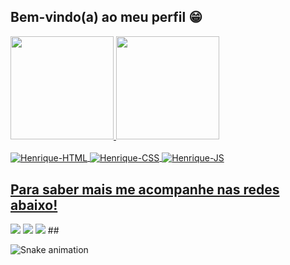 ## Bem-vindo(a) ao meu perfil 😁

<div>
   <a href="https://github.com/byhenriquesilva">
   <img height="165em" src="https://github-readme-stats.vercel.app/api?username=byhenriquesilva&show_icons=true&theme=tokyonight&include_all_commits=true&count_private=true"/>
   <img height="165em" src="https://github-readme-stats.vercel.app/api/top-langs/?username=byhenriquesilva&layout=compact&langs_count=7&theme=tokyonight"/>
</div>
  
 <div style="display: inline_block"><br>
  <img align="center" alt="Henrique-HTML"src="https://img.shields.io/badge/HTML-239120?style=for-the-badge&logo=html5&logoColor=white">
  <img align="center" alt="Henrique-CSS"src="https://img.shields.io/badge/CSS-239120?&style=for-the-badge&logo=css3&logoColor=white">
  <img align="center" alt="Henrique-JS" src="https://img.shields.io/badge/JavaScript-F7DF1E?style=for-the-badge&logo=javascript&logoColor=black">
</div>

 ## Para saber mais me acompanhe nas redes abaixo!
 
<div> 
  <a href="https://instagram.com/byhennriquesilva" target="_blank"><img src="https://img.shields.io/badge/-Instagram-%23E4405F?style=for-the-badge&logo=instagram&logoColor=white" target="_blank"></a>
<a href = "mailto:henrysilva1707@gmail.com"><img src="https://img.shields.io/badge/-Gmail-%23333?style=for-the-badge&logo=gmail&logoColor=white" target="_blank"></a>
 <a href="https://www.linkedin.com/in/byhenriquesilva/" target="_blank"><img src="https://img.shields.io/badge/LinkedIn-0077B5?style=for-the-badge&logo=linkedin&logoColor=white"target="_blank"></a>
   ##
 
  ![Snake animation](https://github.com/byhenriquesilva/byhenriquesilva/blob/output/github-contribution-grid-snake.svg)

</div>

